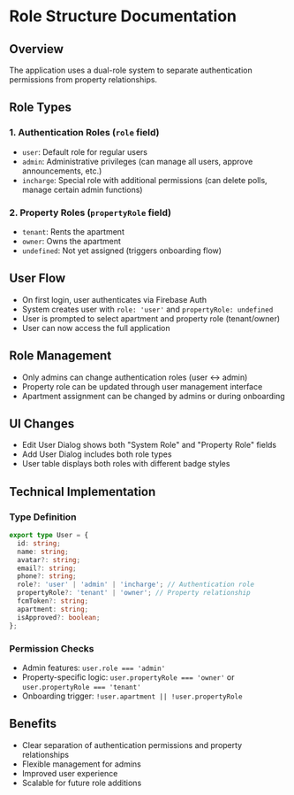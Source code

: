 # Role Structure Documentation

## Overview

The application uses a dual-role system to separate authentication permissions from property relationships.

## Role Types

### 1. Authentication Roles (`role` field)

- `user`: Default role for regular users
- `admin`: Administrative privileges (can manage all users, approve announcements, etc.)
- `incharge`: Special role with additional permissions (can delete polls, manage certain admin functions)

### 2. Property Roles (`propertyRole` field)

- `tenant`: Rents the apartment
- `owner`: Owns the apartment
- `undefined`: Not yet assigned (triggers onboarding flow)

## User Flow

- On first login, user authenticates via Firebase Auth
- System creates user with `role: 'user'` and `propertyRole: undefined`
- User is prompted to select apartment and property role (tenant/owner)
- User can now access the full application

## Role Management

- Only admins can change authentication roles (user ↔ admin)
- Property role can be updated through user management interface
- Apartment assignment can be changed by admins or during onboarding

## UI Changes

- Edit User Dialog shows both "System Role" and "Property Role" fields
- Add User Dialog includes both role types
- User table displays both roles with different badge styles

## Technical Implementation

### Type Definition

```typescript
export type User = {
  id: string;
  name: string;
  avatar?: string;
  email?: string;
  phone?: string;
  role?: 'user' | 'admin' | 'incharge'; // Authentication role
  propertyRole?: 'tenant' | 'owner'; // Property relationship
  fcmToken?: string;
  apartment: string;
  isApproved?: boolean;
};
```

### Permission Checks

- Admin features: `user.role === 'admin'`
- Property-specific logic: `user.propertyRole === 'owner'` or `user.propertyRole === 'tenant'`
- Onboarding trigger: `!user.apartment || !user.propertyRole`

## Benefits

- Clear separation of authentication permissions and property relationships
- Flexible management for admins
- Improved user experience
- Scalable for future role additions
